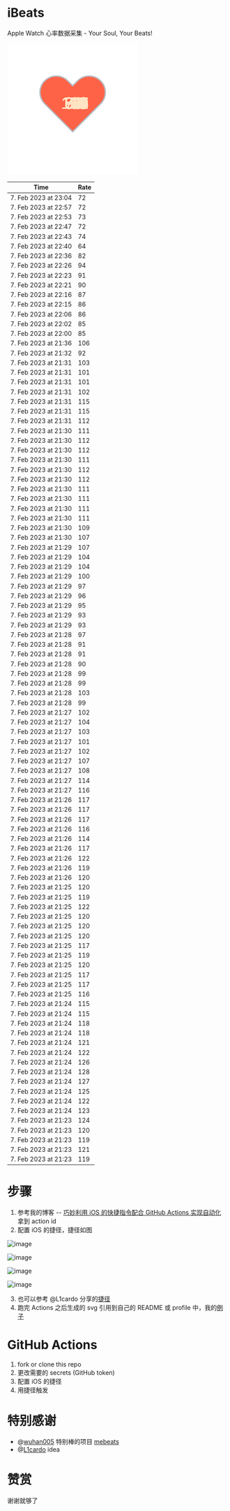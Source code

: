 # iBeats
Apple Watch 心率数据采集 - Your Soul, Your Beats!

![](./files/heart.svg)

<!--START_SECTION:my_heart_rate-->
| Time | Rate | 
 | ---- | ---- | 
| 7. Feb 2023 at 23:04 | 72 |
| 7. Feb 2023 at 22:57 | 72 |
| 7. Feb 2023 at 22:53 | 73 |
| 7. Feb 2023 at 22:47 | 72 |
| 7. Feb 2023 at 22:43 | 74 |
| 7. Feb 2023 at 22:40 | 64 |
| 7. Feb 2023 at 22:36 | 82 |
| 7. Feb 2023 at 22:26 | 94 |
| 7. Feb 2023 at 22:23 | 91 |
| 7. Feb 2023 at 22:21 | 90 |
| 7. Feb 2023 at 22:16 | 87 |
| 7. Feb 2023 at 22:15 | 86 |
| 7. Feb 2023 at 22:06 | 86 |
| 7. Feb 2023 at 22:02 | 85 |
| 7. Feb 2023 at 22:00 | 85 |
| 7. Feb 2023 at 21:36 | 106 |
| 7. Feb 2023 at 21:32 | 92 |
| 7. Feb 2023 at 21:31 | 103 |
| 7. Feb 2023 at 21:31 | 101 |
| 7. Feb 2023 at 21:31 | 101 |
| 7. Feb 2023 at 21:31 | 102 |
| 7. Feb 2023 at 21:31 | 115 |
| 7. Feb 2023 at 21:31 | 115 |
| 7. Feb 2023 at 21:31 | 112 |
| 7. Feb 2023 at 21:30 | 111 |
| 7. Feb 2023 at 21:30 | 112 |
| 7. Feb 2023 at 21:30 | 112 |
| 7. Feb 2023 at 21:30 | 111 |
| 7. Feb 2023 at 21:30 | 112 |
| 7. Feb 2023 at 21:30 | 112 |
| 7. Feb 2023 at 21:30 | 111 |
| 7. Feb 2023 at 21:30 | 111 |
| 7. Feb 2023 at 21:30 | 111 |
| 7. Feb 2023 at 21:30 | 111 |
| 7. Feb 2023 at 21:30 | 109 |
| 7. Feb 2023 at 21:30 | 107 |
| 7. Feb 2023 at 21:29 | 107 |
| 7. Feb 2023 at 21:29 | 104 |
| 7. Feb 2023 at 21:29 | 104 |
| 7. Feb 2023 at 21:29 | 100 |
| 7. Feb 2023 at 21:29 | 97 |
| 7. Feb 2023 at 21:29 | 96 |
| 7. Feb 2023 at 21:29 | 95 |
| 7. Feb 2023 at 21:29 | 93 |
| 7. Feb 2023 at 21:29 | 93 |
| 7. Feb 2023 at 21:28 | 97 |
| 7. Feb 2023 at 21:28 | 91 |
| 7. Feb 2023 at 21:28 | 91 |
| 7. Feb 2023 at 21:28 | 90 |
| 7. Feb 2023 at 21:28 | 99 |
| 7. Feb 2023 at 21:28 | 99 |
| 7. Feb 2023 at 21:28 | 103 |
| 7. Feb 2023 at 21:28 | 99 |
| 7. Feb 2023 at 21:27 | 102 |
| 7. Feb 2023 at 21:27 | 104 |
| 7. Feb 2023 at 21:27 | 103 |
| 7. Feb 2023 at 21:27 | 101 |
| 7. Feb 2023 at 21:27 | 102 |
| 7. Feb 2023 at 21:27 | 107 |
| 7. Feb 2023 at 21:27 | 108 |
| 7. Feb 2023 at 21:27 | 114 |
| 7. Feb 2023 at 21:27 | 116 |
| 7. Feb 2023 at 21:26 | 117 |
| 7. Feb 2023 at 21:26 | 117 |
| 7. Feb 2023 at 21:26 | 117 |
| 7. Feb 2023 at 21:26 | 116 |
| 7. Feb 2023 at 21:26 | 114 |
| 7. Feb 2023 at 21:26 | 117 |
| 7. Feb 2023 at 21:26 | 122 |
| 7. Feb 2023 at 21:26 | 119 |
| 7. Feb 2023 at 21:26 | 120 |
| 7. Feb 2023 at 21:25 | 120 |
| 7. Feb 2023 at 21:25 | 119 |
| 7. Feb 2023 at 21:25 | 122 |
| 7. Feb 2023 at 21:25 | 120 |
| 7. Feb 2023 at 21:25 | 120 |
| 7. Feb 2023 at 21:25 | 120 |
| 7. Feb 2023 at 21:25 | 117 |
| 7. Feb 2023 at 21:25 | 119 |
| 7. Feb 2023 at 21:25 | 120 |
| 7. Feb 2023 at 21:25 | 117 |
| 7. Feb 2023 at 21:25 | 117 |
| 7. Feb 2023 at 21:25 | 116 |
| 7. Feb 2023 at 21:24 | 115 |
| 7. Feb 2023 at 21:24 | 115 |
| 7. Feb 2023 at 21:24 | 118 |
| 7. Feb 2023 at 21:24 | 118 |
| 7. Feb 2023 at 21:24 | 121 |
| 7. Feb 2023 at 21:24 | 122 |
| 7. Feb 2023 at 21:24 | 126 |
| 7. Feb 2023 at 21:24 | 128 |
| 7. Feb 2023 at 21:24 | 127 |
| 7. Feb 2023 at 21:24 | 125 |
| 7. Feb 2023 at 21:24 | 122 |
| 7. Feb 2023 at 21:24 | 123 |
| 7. Feb 2023 at 21:23 | 124 |
| 7. Feb 2023 at 21:23 | 120 |
| 7. Feb 2023 at 21:23 | 119 |
| 7. Feb 2023 at 21:23 | 121 |
| 7. Feb 2023 at 21:23 | 119 |

<!--END_SECTION:my_heart_rate-->

# 步骤
1. 参考我的博客 -- [巧妙利用 iOS 的快捷指令配合 GitHub Actions 实现自动化](https://github.com/yihong0618/gitblog/issues/198) 拿到 action id
2. 配置 iOS 的捷径，捷径如图

![image](https://user-images.githubusercontent.com/15976103/122154218-0db0b480-ce97-11eb-93bb-5aec07c558dc.png)

![image](https://user-images.githubusercontent.com/15976103/122154236-186b4980-ce97-11eb-8e4b-70551a0391ae.png)

![image](https://user-images.githubusercontent.com/15976103/122154268-2d47dd00-ce97-11eb-902e-3acf292265a9.png)

![image](https://user-images.githubusercontent.com/15976103/122174055-fa144680-ceb4-11eb-9be2-3eb83cd516f7.png)

3. 也可以参考 @L1cardo 分享的[捷径](https://www.icloud.com/shortcuts/6ab6047b459c41ad822ad6b94b1c03d4)
4. 跑完 Actions 之后生成的 svg 引用到自己的 README 或 profile 中，我的[例子](https://github.com/yihong0618) 

# GitHub Actions

1. fork or clone this repo
2. 更改需要的 secrets (GitHub token)
3. 配置 iOS 的捷径
4. 用捷径触发

# 特别感谢
- @[wuhan005](https://github.com/wuhan005) 特别棒的项目 [mebeats](https://github.com/wuhan005/mebeats)
- @[L1cardo](https://github.com/L1cardo) idea

# 赞赏
谢谢就够了
